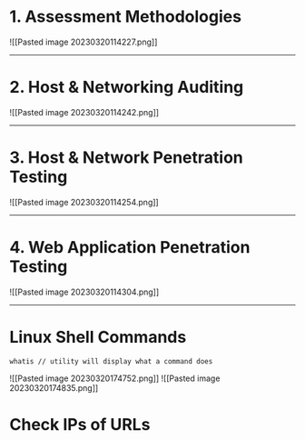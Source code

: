 

# 1. Assessment Methodologies

![[Pasted image 20230320114227.png]]








---
# 2. Host & Networking Auditing

![[Pasted image 20230320114242.png]]







---
# 3. Host & Network Penetration Testing

![[Pasted image 20230320114254.png]]







---
# 4. Web Application Penetration Testing

![[Pasted image 20230320114304.png]]





---
# Linux Shell Commands

```
whatis // utility will display what a command does
```
![[Pasted image 20230320174752.png]]
![[Pasted image 20230320174835.png]]







# Check IPs of URLs


